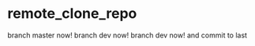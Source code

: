remote_clone_repo
=================
branch master now!
branch dev now!
branch dev now! and commit to last
